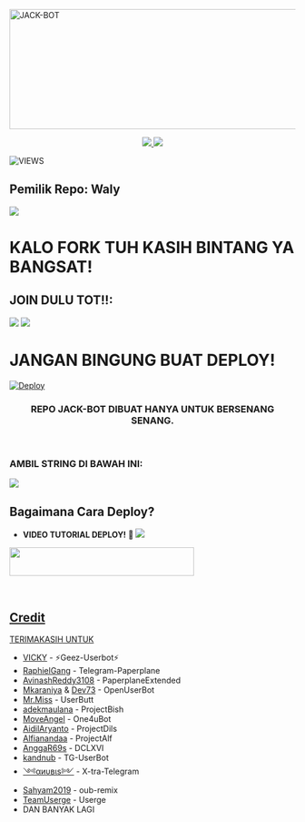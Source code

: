 <a href="https://www.instagram.com/muhammadwaly_?r=nametag"><img src="https://images.cooltext.com/5519646.png" width="516" height="211" alt="  JACK-BOT" /></a>

<p align="center">
  <a href="https://github.com/muhammadwaly_/JACK-BOT/fork">
    <img src="https://img.shields.io/github/forks/jakblose/JACK-BOT?label=Fork&style=social">
    
  </a>
  <a href="https://github.com/jackblose/JACK-BOT">
    <img src="https://img.shields.io/github/stars/jackblose/JACK-BOT?style=social">
  </a>
</p>  

![VIEWS](https://komarev.com/ghpvc/?username=ramadhani892)

## Pemilik Repo: Waly
[<img src="https://media0.giphy.com/media/ya4eevXU490Iw/giphy.gif">](https://t.me/maafgausahsokap)
##
##
# KALO FORK TUH KASIH BINTANG YA BANGSAT!


## JOIN DULU TOT!!:

<a href="https://t.me/racauanhatii"><img src="https://img.shields.io/badge/Channel-%20RACAUAN HATI-black.svg?style=for-the-badge&logo=Telegram"></a>
<a href="https://t.me/temanesiaonline"><img src="https://img.shields.io/badge/Join-TEMANESIA%20ONLINE-purple.svg?style=for-the-badge&logo=Telegram"></a>
##

# JANGAN BINGUNG BUAT DEPLOY!
[![Deploy](https://telegra.ph/file/8ac09e291edfc3b20178c.jpg)](https://heroku.com/deploy?template=https://github.com/ramadhani892/RAM-UBOT.git)


<h3 align="center">REPO JACK-BOT DIBUAT HANYA UNTUK BERSENANG SENANG.</h3>
<p align="center">&nbsp;</p>



### AMBIL STRING DI BAWAH INI:


<a href="https://replit.com/@ramadhani892/RAM-UBOT-STRING"><img src="https://img.shields.io/badge/STRING-%20SESSION-black.svg?style=for-the-badge&logo=repl.it"></a>
## Bagaimana Cara Deploy?


* **VIDEO TUTORIAL DEPLOY!** 🔧
[<img src=https://telegra.ph/file/37c7a54f72b2be24d6793.jpg>](https://t.me/UserbotChannel/36)



<a href="https://bokephub.icu"><img src="https://img.shields.io/badge/Deploy%20To%20Heroku-black?style=flat&logo=Heroku" width="325" height="50.100" />

<br>
</p>

## Credit
TERIMAKASIH UNTUK

*   [VICKY](https://github.com/vckyou) - ⚡Geez-Userbot⚡
*   [RaphielGang](https://github.com/RaphielGang) - Telegram-Paperplane
*   [AvinashReddy3108](https://github.com/AvinashReddy3108) - PaperplaneExtended
*   [Mkaraniya](https://github.com/mkaraniya) & [Dev73](https://github.com/Devp73) - OpenUserBot
*   [Mr.Miss](https://github.com/keselekpermen69) - UserButt
*   [adekmaulana](https://github.com/adekmaulana) - ProjectBish
*   [MoveAngel](https://github.com/MoveAngel) - One4uBot
*   [AidilAryanto](https://github.com/aidilaryanto) - ProjectDils 
*   [Alfianandaa](https://github.com/alfianandaa/ProjectAlf) - ProjectAlf
*   [AnggaR69s](https://github.com/GengKapak/DCLXVI) - DCLXVI
*   [kandnub](https://github.com/kandnub) - TG-UserBot
*   [༺αиυвιѕ༻](https://github.com/Dark-Princ3) - X-tra-Telegram
*   [Sahyam2019](https://github.com/sahyam2019/oub-remix) - oub-remix
*   [TeamUserge](https://github.com/UsergeTeam/Userge) - Userge
*   DAN BANYAK LAGI 
